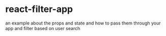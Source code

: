 # react-filter-app
an example about the props and state and how to pass them through your app and filter based on user search
